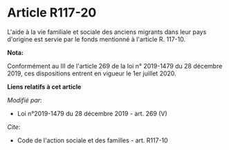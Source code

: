 # Article R117-20

L'aide à la vie familiale et sociale des anciens migrants dans leur pays d'origine est servie par le fonds mentionné à
l'article R. 117-10.

**Nota:**

Conformément au III de l'article 269 de la loi n° 2019-1479 du 28 décembre 2019, ces dispositions entrent en vigueur le 1er
juillet 2020.

**Liens relatifs à cet article**

_Modifié par_:

  - Loi n°2019-1479 du 28 décembre 2019 - art. 269 (V)

_Cite_:

  - Code de l'action sociale et des familles - art. R117-10
